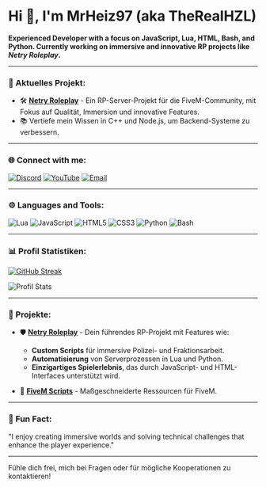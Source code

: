 # Hi 👋, I'm MrHeiz97 (aka TheRealHZL)

**Experienced Developer with a focus on JavaScript, Lua, HTML, Bash, and Python. Currently working on immersive and innovative RP projects like _Netry Roleplay_.**

---

### 🚀 Aktuelles Projekt:
- 🛠️ **[Netry Roleplay](#)** - Ein RP-Server-Projekt für die FiveM-Community, mit Fokus auf Qualität, Immersion und innovative Features.
- 📚 Vertiefe mein Wissen in C++ und Node.js, um Backend-Systeme zu verbessern.

---

### 🌐 Connect with me:
[![Discord](https://img.shields.io/badge/Discord-5865F2?style=for-the-badge&logo=discord&logoColor=white)](#)
[![YouTube](https://img.shields.io/badge/YouTube-FF0000?style=for-the-badge&logo=youtube&logoColor=white)](#)
[![Email](https://img.shields.io/badge/Email-D14836?style=for-the-badge&logo=gmail&logoColor=white)](mailto:therealhzl@beispiel.com)

---

### ⚙️ Languages and Tools:
![Lua](https://img.shields.io/badge/Lua-2C2D72?style=for-the-badge&logo=lua&logoColor=white)
![JavaScript](https://img.shields.io/badge/JavaScript-F7DF1E?style=for-the-badge&logo=javascript&logoColor=black)
![HTML5](https://img.shields.io/badge/HTML5-E34F26?style=for-the-badge&logo=html5&logoColor=white)
![CSS3](https://img.shields.io/badge/CSS3-1572B6?style=for-the-badge&logo=css3&logoColor=white)
![Python](https://img.shields.io/badge/Python-3776AB?style=for-the-badge&logo=python&logoColor=white)
![Bash](https://img.shields.io/badge/Bash-4EAA25?style=for-the-badge&logo=gnubash&logoColor=white)

---

### 📊 Profil Statistiken:
[![GitHub Streak](https://github-readme-streak-stats.herokuapp.com?user=TheRealHZL&theme=dark&hide_border=true)](https://git.io/streak-stats)

![Profil Stats](https://github-readme-stats.vercel.app/api?username=TheRealHZL&show_icons=true&theme=dark&hide_border=true)

---

### 📂 Projekte:
- 🛡️ **[Netry Roleplay](#)** - Dein führendes RP-Projekt mit Features wie:
  - **Custom Scripts** für immersive Polizei- und Fraktionsarbeit.
  - **Automatisierung** von Serverprozessen in Lua und Python.
  - **Einzigartiges Spielerlebnis**, das durch JavaScript- und HTML-Interfaces unterstützt wird.

- 🔧 **[FiveM Scripts](#)** - Maßgeschneiderte Ressourcen für FiveM.

---

### 🎉 Fun Fact:
"I enjoy creating immersive worlds and solving technical challenges that enhance the player experience."

---

Fühle dich frei, mich bei Fragen oder für mögliche Kooperationen zu kontaktieren!
